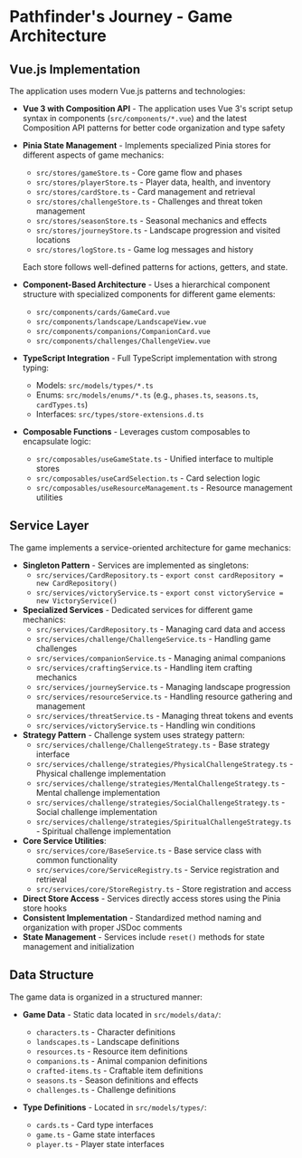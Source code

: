 # Pathfinder's Journey - Game Architecture

## Vue.js Implementation

The application uses modern Vue.js patterns and technologies:

- **Vue 3 with Composition API** - The application uses Vue 3's script setup syntax in components (`src/components/*.vue`) and the latest Composition API patterns for better code organization and type safety
- **Pinia State Management** - Implements specialized Pinia stores for different aspects of game mechanics:
  - `src/stores/gameStore.ts` - Core game flow and phases
  - `src/stores/playerStore.ts` - Player data, health, and inventory
  - `src/stores/cardStore.ts` - Card management and retrieval
  - `src/stores/challengeStore.ts` - Challenges and threat token management
  - `src/stores/seasonStore.ts` - Seasonal mechanics and effects
  - `src/stores/journeyStore.ts` - Landscape progression and visited locations
  - `src/stores/logStore.ts` - Game log messages and history
  
  Each store follows well-defined patterns for actions, getters, and state.
- **Component-Based Architecture** - Uses a hierarchical component structure with specialized components for different game elements:
  - `src/components/cards/GameCard.vue`
  - `src/components/landscape/LandscapeView.vue`
  - `src/components/companions/CompanionCard.vue`
  - `src/components/challenges/ChallengeView.vue`
- **TypeScript Integration** - Full TypeScript implementation with strong typing:
  - Models: `src/models/types/*.ts`
  - Enums: `src/models/enums/*.ts` (e.g., `phases.ts`, `seasons.ts`, `cardTypes.ts`)
  - Interfaces: `src/types/store-extensions.d.ts`
- **Composable Functions** - Leverages custom composables to encapsulate logic:
  - `src/composables/useGameState.ts` - Unified interface to multiple stores
  - `src/composables/useCardSelection.ts` - Card selection logic
  - `src/composables/useResourceManagement.ts` - Resource management utilities

## Service Layer

The game implements a service-oriented architecture for game mechanics:

- **Singleton Pattern** - Services are implemented as singletons:
  - `src/services/CardRepository.ts` - `export const cardRepository = new CardRepository()`
  - `src/services/victoryService.ts` - `export const victoryService = new VictoryService()`
- **Specialized Services** - Dedicated services for different game mechanics:
  - `src/services/CardRepository.ts` - Managing card data and access
  - `src/services/challenge/ChallengeService.ts` - Handling game challenges
  - `src/services/companionService.ts` - Managing animal companions 
  - `src/services/craftingService.ts` - Handling item crafting mechanics
  - `src/services/journeyService.ts` - Managing landscape progression
  - `src/services/resourceService.ts` - Handling resource gathering and management
  - `src/services/threatService.ts` - Managing threat tokens and events
  - `src/services/victoryService.ts` - Handling win conditions
- **Strategy Pattern** - Challenge system uses strategy pattern:
  - `src/services/challenge/ChallengeStrategy.ts` - Base strategy interface
  - `src/services/challenge/strategies/PhysicalChallengeStrategy.ts` - Physical challenge implementation
  - `src/services/challenge/strategies/MentalChallengeStrategy.ts` - Mental challenge implementation
  - `src/services/challenge/strategies/SocialChallengeStrategy.ts` - Social challenge implementation
  - `src/services/challenge/strategies/SpiritualChallengeStrategy.ts` - Spiritual challenge implementation
- **Core Service Utilities**:
  - `src/services/core/BaseService.ts` - Base service class with common functionality
  - `src/services/core/ServiceRegistry.ts` - Service registration and retrieval
  - `src/services/core/StoreRegistry.ts` - Store registration and access
- **Direct Store Access** - Services directly access stores using the Pinia store hooks
- **Consistent Implementation** - Standardized method naming and organization with proper JSDoc comments
- **State Management** - Services include `reset()` methods for state management and initialization

## Data Structure

The game data is organized in a structured manner:

- **Game Data** - Static data located in `src/models/data/`:
  - `characters.ts` - Character definitions
  - `landscapes.ts` - Landscape definitions
  - `resources.ts` - Resource item definitions
  - `companions.ts` - Animal companion definitions
  - `crafted-items.ts` - Craftable item definitions
  - `seasons.ts` - Season definitions and effects
  - `challenges.ts` - Challenge definitions

- **Type Definitions** - Located in `src/models/types/`:
  - `cards.ts` - Card type interfaces
  - `game.ts` - Game state interfaces
  - `player.ts` - Player state interfaces